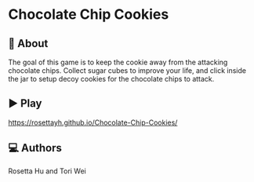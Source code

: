 Chocolate Chip Cookies
=================
## 🍪 About
The goal of this game is to keep the cookie away from the attacking chocolate chips. Collect sugar cubes to improve your life, and click inside the jar to setup decoy cookies for the chocolate chips to attack.

## ▶️ Play
https://rosettayh.github.io/Chocolate-Chip-Cookies/


## 💻 Authors
Rosetta Hu and Tori Wei 
